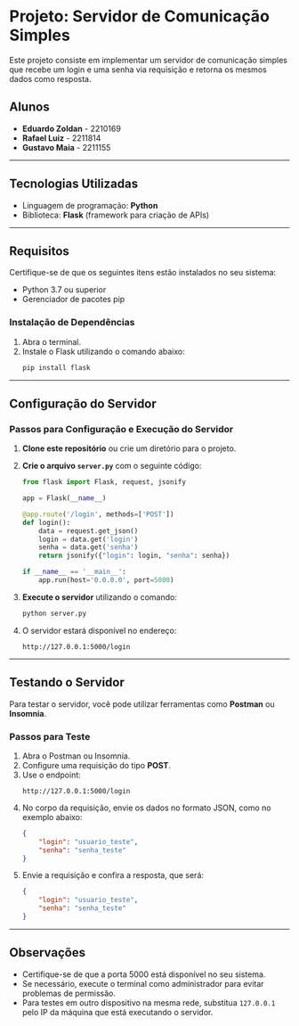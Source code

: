 # Projeto: Servidor de Comunicação Simples

Este projeto consiste em implementar um servidor de comunicação simples que recebe um login e uma senha via requisição e retorna os mesmos dados como resposta. 

## Alunos
- **Eduardo Zoldan** - 2210169
- **Rafael Luiz** - 2211814
- **Gustavo Maia** - 2211155

---

## Tecnologias Utilizadas
- Linguagem de programação: **Python**
- Biblioteca: **Flask** (framework para criação de APIs)

---

## Requisitos
Certifique-se de que os seguintes itens estão instalados no seu sistema:
- Python 3.7 ou superior
- Gerenciador de pacotes pip

### Instalação de Dependências

1. Abra o terminal.
2. Instale o Flask utilizando o comando abaixo:
   ```bash
   pip install flask
   ```

---

## Configuração do Servidor

### Passos para Configuração e Execução do Servidor

1. **Clone este repositório** ou crie um diretório para o projeto.
2. **Crie o arquivo `server.py`** com o seguinte código:

   ```python
   from flask import Flask, request, jsonify

   app = Flask(__name__)

   @app.route('/login', methods=['POST'])
   def login():
       data = request.get_json()
       login = data.get('login')
       senha = data.get('senha')
       return jsonify({"login": login, "senha": senha})

   if __name__ == '__main__':
       app.run(host='0.0.0.0', port=5000)
   ```

3. **Execute o servidor** utilizando o comando:
   ```bash
   python server.py
   ```

4. O servidor estará disponível no endereço:
   ```
   http://127.0.0.1:5000/login
   ```

---

## Testando o Servidor

Para testar o servidor, você pode utilizar ferramentas como **Postman** ou **Insomnia**.

### Passos para Teste

1. Abra o Postman ou Insomnia.
2. Configure uma requisição do tipo **POST**.
3. Use o endpoint:
   ```
   http://127.0.0.1:5000/login
   ```
4. No corpo da requisição, envie os dados no formato JSON, como no exemplo abaixo:
   ```json
   {
       "login": "usuario_teste",
       "senha": "senha_teste"
   }
   ```
5. Envie a requisição e confira a resposta, que será:
   ```json
   {
       "login": "usuario_teste",
       "senha": "senha_teste"
   }
   ```

---

## Observações
- Certifique-se de que a porta 5000 está disponível no seu sistema.
- Se necessário, execute o terminal como administrador para evitar problemas de permissão.
- Para testes em outro dispositivo na mesma rede, substitua `127.0.0.1` pelo IP da máquina que está executando o servidor.


